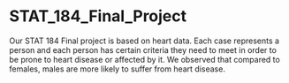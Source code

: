# STAT_184_Final_Project

Our STAT 184 Final project is based on heart data.
Each case represents a person and each person has certain criteria they need to meet in order to be prone to heart disease or affected by it.
We observed that compared to females, males are more likely to suffer from heart disease.

